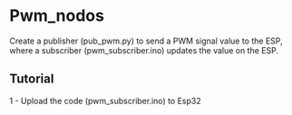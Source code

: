 # Pwm_nodos

Create a publisher (pub_pwm.py) to send a PWM signal value to the ESP, where a subscriber (pwm_subscriber.ino) updates the value on the ESP.

## Tutorial 
1 - Upload the code (pwm_subscriber.ino) to Esp32


